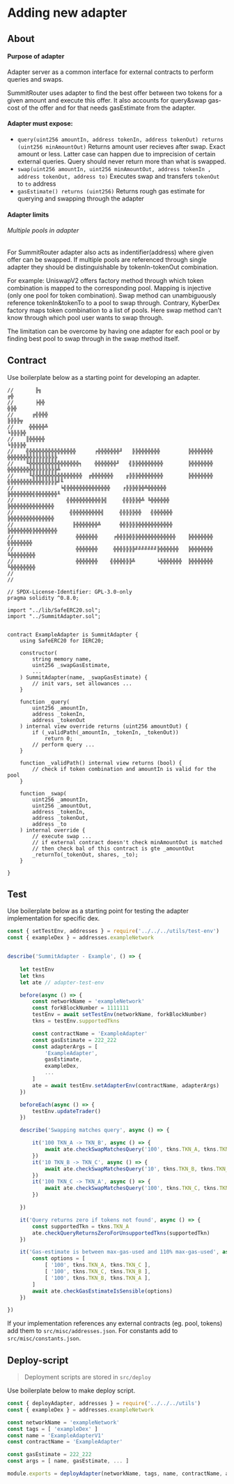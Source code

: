 # Adding new adapter

## About

#### Purpose of adapter

Adapter server as a common interface for external contracts to perform queries and swaps. 

SummitRouter uses adapter to find the best offer between two tokens for a given amount and execute this offer. It also accounts for query&swap gas-cost of the offer and for that needs gasEstimate from the adapter.

#### Adapter must expose:
 * `query(uint256 amountIn, address tokenIn, address tokenOut) returns (uint256 minAmountOut)`
Returns amount user recieves after swap. Exact amount or less. Latter case can happen due to imprecision of certain external queries. Query should never return more than what is swapped.
 * `swap(uint256 amountIn, uint256 minAmountOut, address tokenIn , address tokenOut, address to)`
Executes swap and transfers `tokenOut` to `to` address
 * `gasEstimate() returns (uint256)`
Returns rough gas estimate for querying and swapping through the adapter

#### Adapter limits

###### Multiple pools in adapter

For SummitRouter adapter also acts as indentifier(address) where given offer can be swapped. If multiple pools are referenced through single adapter they should be distinguishable by tokenIn-tokenOut combination.

For example: UniswapV2 offers factory method through which token combination is mapped to the corresponding pool. Mapping is injective (only one pool for token combination). Swap method can unambiguously reference tokenIn&tokenTo to a pool to swap through. Contrary, KyberDex factory maps token combination to a list of pools. Here swap method can't know through which pool user wants to swap through.

The limitation can be overcome by having one adapter for each pool or by finding best pool to swap through in the swap method itself. 

## Contract

Use boilerplate below as a starting point for developing an adapter.

```solidity
//       ╟╗                                                                      ╔╬
//       ╞╬╬                                                                    ╬╠╬
//      ╔╣╬╬╬                                                                  ╠╠╠╠╦
//     ╬╬╬╬╬╩                                                                  ╘╠╠╠╠╬
//    ║╬╬╬╬╬                                                                    ╘╠╠╠╠╬
//    ╣╬╬╬╬╬╬╬╬╬╬╬╬╬╬╬      ╒╬╬╬╬╬╬╬╜   ╠╠╬╬╬╬╬╬╬         ╠╬╬╬╬╬╬╬    ╬╬╬╬╬╬╬╬╠╠╠╠╠╠╠╠
//    ╙╬╬╬╬╬╬╬╬╬╬╬╬╬╬╬╬╕    ╬╬╬╬╬╬╬╜   ╣╠╠╬╬╬╬╬╬╬╬        ╠╬╬╬╬╬╬╬   ╬╬╬╬╬╬╬╬╬╠╠╠╠╠╠╠╩
//     ╙╣╬╬╬╬╬╬╬╬╬╬╬╬╬╬╬  ╔╬╬╬╬╬╬╬    ╔╠╠╠╬╬╬╬╬╬╬╬        ╠╬╬╬╬╬╬╬ ╣╬╬╬╬╬╬╬╬╬╬╬╠╠╠╠╝╙
//               ╘╣╬╬╬╬╬╬╬╬╬╬╬╬╬╬    ╒╠╠╠╬╠╬╩╬╬╬╬╬╬       ╠╬╬╬╬╬╬╬╣╬╬╬╬╬╬╬╙
//                 ╣╬╬╬╬╬╬╬╬╬╬╠╣     ╣╬╠╠╠╬╩ ╚╬╬╬╬╬╬      ╠╬╬╬╬╬╬╬╬╬╬╬╬╬╬
//                  ╣╬╬╬╬╬╬╬╬╬╣     ╣╬╠╠╠╬╬   ╣╬╬╬╬╬╬     ╠╬╬╬╬╬╬╬╬╬╬╬╬╬╬
//                   ╟╬╬╬╬╬╬╬╩      ╬╬╠╠╠╠╬╬╬╬╬╬╬╬╬╬╬     ╠╬╬╬╬╬╬╬╠╬╬╬╬╬╬╬
//                    ╬╬╬╬╬╬╬     ╒╬╬╠╠╬╠╠╬╬╬╬╬╬╬╬╬╬╬╬    ╠╬╬╬╬╬╬╬ ╣╬╬╬╬╬╬╬
//                    ╬╬╬╬╬╬╬     ╬╬╬╠╠╠╠╝╝╝╝╝╝╝╠╬╬╬╬╬╬   ╠╬╬╬╬╬╬╬  ╚╬╬╬╬╬╬╬╬
//                    ╬╬╬╬╬╬╬    ╣╬╬╬╬╠╠╩       ╘╬╬╬╬╬╬╬  ╠╬╬╬╬╬╬╬   ╙╬╬╬╬╬╬╬╬
//
//

// SPDX-License-Identifier: GPL-3.0-only
pragma solidity ^0.8.0;

import "../lib/SafeERC20.sol";
import "../SummitAdapter.sol";


contract ExampleAdapter is SummitAdapter {
    using SafeERC20 for IERC20;

    constructor(
        string memory name, 
        uint256 _swapGasEstimate,
        ...
    ) SummitAdapter(name, _swapGasEstimate) {
        // init vars, set allowances ...
    }

    function _query(
        uint256 _amountIn,
        address _tokenIn,
        address _tokenOut
    ) internal view override returns (uint256 amountOut) {
        if (_validPath(_amountIn, _tokenIn, _tokenOut))
            return 0;
        // perform query ...
    }
    
    function _validPath() internal view returns (bool) {
        // check if token combination and amountIn is valid for the pool
    }

    function _swap(
        uint256 _amountIn,
        uint256 _amountOut,
        address _tokenIn,
        address _tokenOut,
        address _to
    ) internal override {
        // execute swap ... 
        // if external contract doesn't check minAmountOut is matched
        // then check bal of this contract is gte _amountOut
        _returnTo(_tokenOut, shares, _to);
    }

}
```


## Test

Use boilerplate below as a starting point for testing the adapter implementation for specific dex.

```javascript
const { setTestEnv, addresses } = require('../../../utils/test-env')
const { exampleDex } = addresses.exampleNetwork


describe('SummitAdapter - Example', () => {
    
    let testEnv
    let tkns
    let ate // adapter-test-env

    before(async () => {
        const networkName = 'exampleNetwork'
        const forkBlockNumber = 1111111
        testEnv = await setTestEnv(networkName, forkBlockNumber)
        tkns = testEnv.supportedTkns

        const contractName = 'ExampleAdapter'
        const gasEstimate = 222_222
        const adapterArgs = [
            'ExampleAdapter',
            gasEstimate,
            exampleDex,
            ...
        ]
        ate = await testEnv.setAdapterEnv(contractName, adapterArgs)
    })

    beforeEach(async () => {
        testEnv.updateTrader()
    })

    describe('Swapping matches query', async () => {

        it('100 TKN_A -> TKN_B', async () => {
            await ate.checkSwapMatchesQuery('100', tkns.TKN_A, tkns.TKN_B)
        })
        it('10 TKN_B -> TKN_C', async () => {
            await ate.checkSwapMatchesQuery('10', tkns.TKN_B, tkns.TKN_C)
        })
        it('100 TKN_C -> TKN_A', async () => {
            await ate.checkSwapMatchesQuery('100', tkns.TKN_C, tkns.TKN_A)
        })

    })

    it('Query returns zero if tokens not found', async () => {
        const supportedTkn = tkns.TKN_A
        ate.checkQueryReturnsZeroForUnsupportedTkns(supportedTkn)
    })

    it('Gas-estimate is between max-gas-used and 110% max-gas-used', async () => {
        const options = [
            [ '100', tkns.TKN_A, tkns.TKN_C ],
            [ '100', tkns.TKN_C, tkns.TKN_B ],
            [ '100', tkns.TKN_B, tkns.TKN_A ],
        ]
        await ate.checkGasEstimateIsSensible(options)
    })

})

```

If your implementation references any external contracts (eg. pool, tokens) add them to `src/misc/addresses.json`. For constants add to `src/misc/constants.json`.

## Deploy-script

> Deployment scripts are stored in `src/deploy`

Use boilerplate below to make deploy script.

```javascript
const { deployAdapter, addresses } = require('../../../utils')
const { exampleDex } = addresses.exampleNetwork

const networkName = 'exampleNetwork'
const tags = [ 'exampleDex' ]
const name = 'ExampleAdapterV1'
const contractName = 'ExampleAdapter'

const gasEstimate = 222_222
const args = [ name, gasEstimate, ... ]

module.exports = deployAdapter(networkName, tags, name, contractName, args)
```